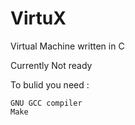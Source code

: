 # VirtuX
Virtual Machine written in C

Currently Not ready

To bulid you need :

    GNU GCC compiler
    Make
